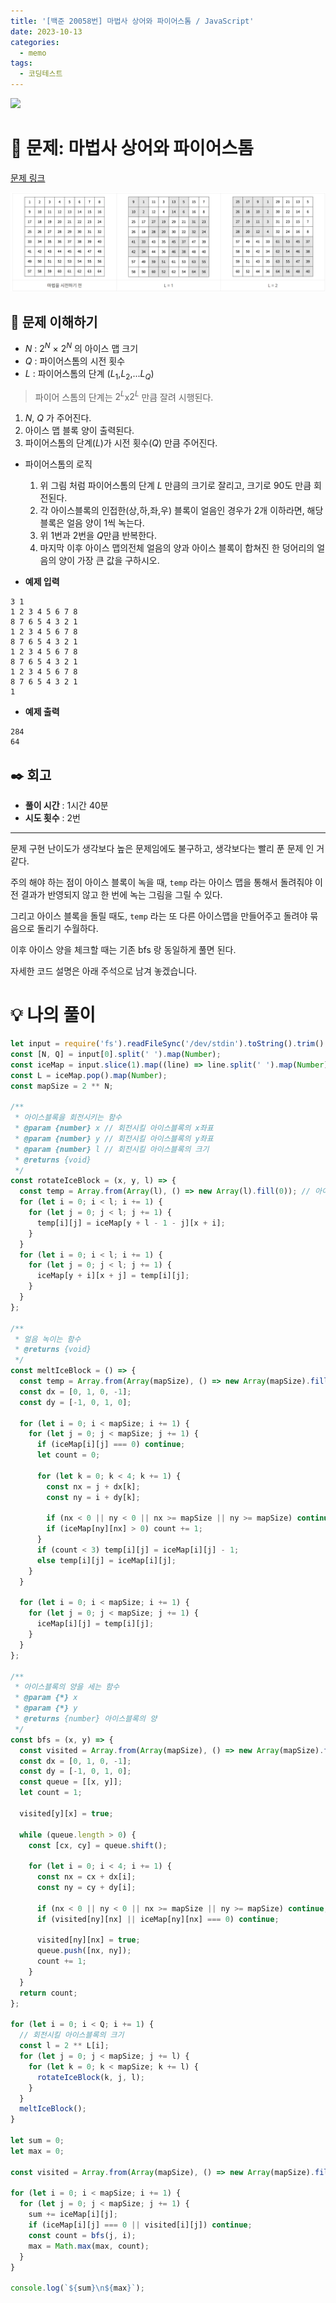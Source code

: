 ```yaml
---
title: '[백준 20058번] 마법사 상어와 파이어스톰 / JavaScript'
date: 2023-10-13
categories:
  - memo
tags:
  - 코딩테스트
---
```


![](https://velog.velcdn.com/images/gusdh2/post/7e3117af-14b0-45b0-ba4e-037601c9a055/image.png)

# 📝 문제: 마법사 상어와 파이어스톰

[문제 링크](https://www.acmicpc.net/problem/20058)

![](images/Pasted%20image%2020231013021718.png)

## 🎯 문제 이해하기

- $N$ : $2^N$ × $2^N$ 의 아이스 맵 크기
- $Q$ : 파이어스톰의 시전 횟수
- $L$ : 파이어스톰의 단계 ($L_1$,$L_2$,...$L_Q$)

> 파이어 스톰의 단계는 $2^L$x$2^L$ 만큼 잘려 시행된다.

1. $N$, $Q$ 가 주어진다.
2. 아이스 맵 블록 양이 출력된다.
3. 파이어스톰의 단계($L$)가 시전 횟수($Q$) 만큼 주어진다.

- 파이어스톰의 로직

  1. 위 그림 처럼 파이어스톰의 단계 $L$ 만큼의 크기로 잘리고, 크기로 90도 만큼 회전된다.
  2. 각 아이스블록의 인접한(상,하,좌,우) 블록이 얼음인 경우가 2개 이하라면, 해당 블록은 얼음 양이 1씩 녹는다.
  3. 위 1번과 2번을 $Q$만큼 반복한다.
  4. 마지막 이후 아이스 맵의전체 얼음의 양과 아이스 블록이 합쳐진 한 덩어리의 얼음의 양이 가장 큰 값을 구하시오.

- **예제 입력**

```
3 1
1 2 3 4 5 6 7 8
8 7 6 5 4 3 2 1
1 2 3 4 5 6 7 8
8 7 6 5 4 3 2 1
1 2 3 4 5 6 7 8
8 7 6 5 4 3 2 1
1 2 3 4 5 6 7 8
8 7 6 5 4 3 2 1
1
```

- **예제 출력**

```
284
64
```

## ✒️ 회고

- **풀이 시간** : 1시간 40분
- **시도 횟수** : 2번

---

문제 구현 난이도가 생각보다 높은 문제임에도 불구하고, 생각보다는 빨리 푼 문제 인 거 같다.

주의 해야 하는 점이 아이스 블록이 녹을 때, `temp` 라는 아이스 맵을 통해서 돌려줘야 이전 결과가 반영되지 않고 한 번에 녹는 그림을 그릴 수 있다.

그리고 아이스 블록을 돌릴 때도, `temp` 라는 또 다른 아이스맵을 만들어주고 돌려야 묶음으로 돌리기 수월하다.

이후 아이스 양을 체크할 때는 기존 bfs 랑 동일하게 풀면 된다.

자세한 코드 설명은 아래 주석으로 남겨 놓겠습니다.

# 💡 나의 풀이

```js
let input = require('fs').readFileSync('/dev/stdin').toString().trim().split('\n');
const [N, Q] = input[0].split(' ').map(Number);
const iceMap = input.slice(1).map((line) => line.split(' ').map(Number));
const L = iceMap.pop().map(Number);
const mapSize = 2 ** N;

/**
 * 아이스블록을 회전시키는 함수
 * @param {number} x // 회전시킬 아이스블록의 x좌표
 * @param {number} y // 회전시킬 아이스블록의 y좌표
 * @param {number} l // 회전시킬 아이스블록의 크기
 * @returns {void}
 */
const rotateIceBlock = (x, y, l) => {
  const temp = Array.from(Array(l), () => new Array(l).fill(0)); // 아이스블록을 90도 회전시키기 // temp[0][0] => iceMap[0+2-1-0][0+0] = iceMap[1][0]; // temp[0][1] => iceMap[0+2-1-1][0+0] = iceMap[0][0]; // temp[1][0] => iceMap[0+2-1-0][0+1] = iceMap[1][1]; // temp[1][1] => iceMap[0+2-1-1][0+1] = iceMap[0][1];
  for (let i = 0; i < l; i += 1) {
    for (let j = 0; j < l; j += 1) {
      temp[i][j] = iceMap[y + l - 1 - j][x + i];
    }
  }
  for (let i = 0; i < l; i += 1) {
    for (let j = 0; j < l; j += 1) {
      iceMap[y + i][x + j] = temp[i][j];
    }
  }
};

/**
 * 얼음 녹이는 함수
 * @returns {void}
 */
const meltIceBlock = () => {
  const temp = Array.from(Array(mapSize), () => new Array(mapSize).fill(0));
  const dx = [0, 1, 0, -1];
  const dy = [-1, 0, 1, 0];

  for (let i = 0; i < mapSize; i += 1) {
    for (let j = 0; j < mapSize; j += 1) {
      if (iceMap[i][j] === 0) continue;
      let count = 0;

      for (let k = 0; k < 4; k += 1) {
        const nx = j + dx[k];
        const ny = i + dy[k];

        if (nx < 0 || ny < 0 || nx >= mapSize || ny >= mapSize) continue;
        if (iceMap[ny][nx] > 0) count += 1;
      }
      if (count < 3) temp[i][j] = iceMap[i][j] - 1;
      else temp[i][j] = iceMap[i][j];
    }
  }

  for (let i = 0; i < mapSize; i += 1) {
    for (let j = 0; j < mapSize; j += 1) {
      iceMap[i][j] = temp[i][j];
    }
  }
};

/**
 * 아이스블록의 양을 세는 함수
 * @param {*} x
 * @param {*} y
 * @returns {number} 아이스블록의 양
 */
const bfs = (x, y) => {
  const visited = Array.from(Array(mapSize), () => new Array(mapSize).fill(false));
  const dx = [0, 1, 0, -1];
  const dy = [-1, 0, 1, 0];
  const queue = [[x, y]];
  let count = 1;

  visited[y][x] = true;

  while (queue.length > 0) {
    const [cx, cy] = queue.shift();

    for (let i = 0; i < 4; i += 1) {
      const nx = cx + dx[i];
      const ny = cy + dy[i];

      if (nx < 0 || ny < 0 || nx >= mapSize || ny >= mapSize) continue;
      if (visited[ny][nx] || iceMap[ny][nx] === 0) continue;

      visited[ny][nx] = true;
      queue.push([nx, ny]);
      count += 1;
    }
  }
  return count;
};

for (let i = 0; i < Q; i += 1) {
  // 회전시킬 아이스블록의 크기
  const l = 2 ** L[i];
  for (let j = 0; j < mapSize; j += l) {
    for (let k = 0; k < mapSize; k += l) {
      rotateIceBlock(k, j, l);
    }
  }
  meltIceBlock();
}

let sum = 0;
let max = 0;

const visited = Array.from(Array(mapSize), () => new Array(mapSize).fill(false));

for (let i = 0; i < mapSize; i += 1) {
  for (let j = 0; j < mapSize; j += 1) {
    sum += iceMap[i][j];
    if (iceMap[i][j] === 0 || visited[i][j]) continue;
    const count = bfs(j, i);
    max = Math.max(max, count);
  }
}

console.log(`${sum}\n${max}`);
```
